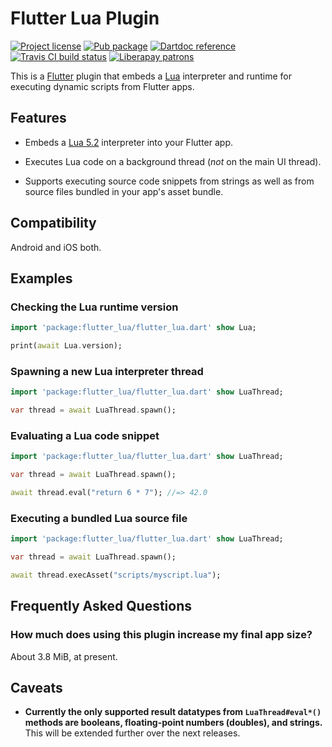 Flutter Lua Plugin
==================

[![Project license](https://img.shields.io/badge/license-Public%20Domain-blue.svg)](https://unlicense.org)
[![Pub package](https://img.shields.io/pub/v/flutter_lua.svg)](https://pub.dartlang.org/packages/flutter_lua)
[![Dartdoc reference](https://img.shields.io/badge/dartdoc-reference-blue.svg)](https://pub.dartlang.org/documentation/flutter_lua/latest/)
[![Travis CI build status](https://img.shields.io/travis/drydart/flutter_lua/master.svg)](https://travis-ci.org/drydart/flutter_lua)
[![Liberapay patrons](http://img.shields.io/liberapay/patrons/drydart.svg?logo=liberapay)](https://liberapay.com/drydart/donate)

This is a [Flutter](https://flutter.dev) plugin that embeds
a [Lua](https://www.lua.org/) interpreter and runtime for executing dynamic
scripts from Flutter apps.

Features
--------

- Embeds a [Lua 5.2](https://www.lua.org/manual/5.2/) interpreter into your
  Flutter app.

- Executes Lua code on a background thread (*not* on the main UI thread).

- Supports executing source code snippets from strings as well as from
  source files bundled in your app's asset bundle.

Compatibility
-------------

Android and iOS both.

Examples
--------

### Checking the Lua runtime version

```dart
import 'package:flutter_lua/flutter_lua.dart' show Lua;

print(await Lua.version);
```

### Spawning a new Lua interpreter thread

```dart
import 'package:flutter_lua/flutter_lua.dart' show LuaThread;

var thread = await LuaThread.spawn();
```

### Evaluating a Lua code snippet

```dart
import 'package:flutter_lua/flutter_lua.dart' show LuaThread;

var thread = await LuaThread.spawn();

await thread.eval("return 6 * 7"); //=> 42.0
```

### Executing a bundled Lua source file

```dart
import 'package:flutter_lua/flutter_lua.dart' show LuaThread;

var thread = await LuaThread.spawn();

await thread.execAsset("scripts/myscript.lua");
```

Frequently Asked Questions
--------------------------

### How much does using this plugin increase my final app size?

About 3.8 MiB, at present.

Caveats
-------

- **Currently the only supported result datatypes from `LuaThread#eval*()`
  methods are booleans, floating-point numbers (doubles), and strings.**
  This will be extended further over the next releases.
